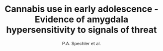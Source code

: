 ---
author: P.A. Spechler et al.
title: Cannabis use in early adolescence - Evidence of amygdala hypersensitivity to signals of threat
journal: Developmental Cognitive Neuroscience
year: 2015
type: article
doi: 10.1016/j.dcn.2015.08.007
---